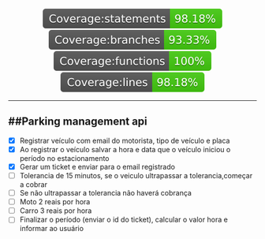 <p align="center">	
<img src="./badges/badge-statements.svg">	
<img src="./badges/badge-branches.svg">	
<img src="./badges/badge-functions.svg">	
<img src="./badges/badge-lines.svg">	
</p>

---	
##Parking management api
---

- [x] Registrar veículo com email do motorista, tipo de veículo e placa
- [x] Ao registrar o veículo salvar a hora e data que o veículo iniciou o período no estacionamento
- [x] Gerar um ticket e enviar para o email registrado
- [ ] Tolerancia de 15 minutos, se o veiculo ultrapassar a tolerancia,começar a cobrar
- [ ] Se não ultrapassar a tolerancia não haverá cobrança
- [ ] Moto 2 reais por hora
- [ ] Carro 3 reais por hora
- [ ] Finalizar o período (enviar o id do ticket), calcular o valor hora e informar ao usuário
